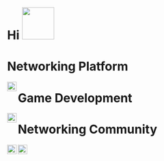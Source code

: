 # Hi <img src="https://media.giphy.com/media/tP0T8nA2sRlqKvYjg6/giphy.gif" width="75px">

# Networking Platform
<a href="https://twitter.com/elnastech">
  <img align="left" alt="Elnast | Twitter" width="22px" src="https://raw.githubusercontent.com/peterthehan/peterthehan/master/assets/twitter.svg" />
</a>

# Game Development
<a href="https://twitter.com/inob3d">
  <img align="left" alt="Game Development | Twitter" width="22px" src="https://raw.githubusercontent.com/peterthehan/peterthehan/master/assets/twitter.svg" />
</a>

# Networking Community
<a href="https://twitter.com/encurest">
  <img align="left" alt="Networking Community | Twitter" width="22px" src="https://raw.githubusercontent.com/peterthehan/peterthehan/master/assets/twitter.svg" />
</a>

<a href="https://www.linkedin.com/in/jayponce/">
  <img align="left" alt="Abhishek's LinkedIN" width="22px" src="https://raw.githubusercontent.com/peterthehan/peterthehan/master/assets/linkedin.svg" />
</a>

